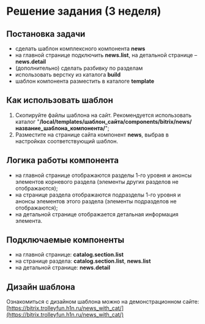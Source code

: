 # Решение задания (3 неделя)
## Постановка задачи
+ сделать шаблон комплексного компонента **news**
+ на главной странице подключить **news.list**, на детальной странице &ndash; **news.detail**
+ (дополнительно) сделать разбивку по разделам
+ использовать верстку из каталога **build**
+ шаблон компонента разместить в каталоге **template**
## Как использовать шаблон
1. Скопируйте файлы шаблона на сайт. Рекомендуется использовать каталог "**/local/templates/шаблон_сайта/components/bitrix/news/название_шаблона_компонента/**";
2. Разместите на странице сайта компонент **news**, выбрав в настройках соответствующий шаблон.
## Логика работы компонента
+ на главной странице отображаются разделы 1-го уровня и анонсы элементов корневого раздела (элементы других разделов не отображаются);
+ на странице раздела отображаются подразделы 1-го уровня и анонсы элементов этого раздела (элементы подразделов не отображаются);
+ на детальной странице отображается детальная информация элемента.
## Подключаемые компоненты
+ на главной странице: **catalog.section.list**
+ на странице раздела: **catalog.section.list**, **news.list**
+ на детальной странице: **news.detail**
## Дизайн шаблона
Ознакомиться с дизайном шаблона можно на демонстрационном сайте: [https://bitrix.trolleyfun.h1n.ru/news_with_cat/](https://bitrix.trolleyfun.h1n.ru/news_with_cat/)